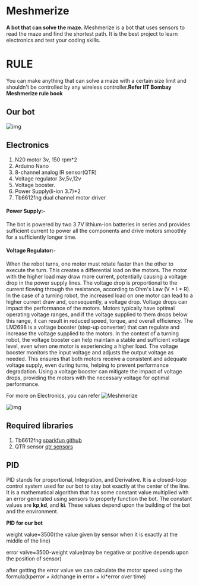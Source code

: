 # Meshmerize
**A bot that can solve the maze.**
Meshmerize is a bot that uses sensors to read the maze and find the shortest path. It is the best project to learn electronics and test your coding skills.


# RULE

You can make anything that can solve a maze with a certain size limit and shouldn't be controlled by any wireless controller.**Refer IIT Bombay Meshmerize rule book**

## Our bot

![img](https://github.com/sito-g/Meshmerize/blob/main/images/DSC00249.JPG)

## Electronics

1. N20 motor 3v, 150 rpm*2
2. Arduino Nano
3. 8-channel analog IR sensor(QTR)
4. Voltage regulator 3v,5v,12v
5. Voltage booster.
6. Power Supply(li-ion 3.7)*2
7. Tb6612fng dual channel motor driver



#### Power Supply:-
The bot is powered by two 3.7V lithium-ion batteries in series and provides sufficient current to power all the components and drive motors smoothly for a sufficiently longer time. 

#### Voltage Regulator:-
When the robot turns, one motor must rotate faster than the other to execute the turn. This creates a differential load on the motors. The motor with the higher load may draw more current, potentially causing a voltage drop in the power supply lines. The voltage drop is proportional to the current flowing through the resistance, according to Ohm's Law (V = I * R). In the case of a turning robot, the increased load on one motor can lead to a higher current draw and, consequently, a voltage drop. Voltage drops can impact the performance of the motors. Motors typically have optimal operating voltage ranges, and if the voltage supplied to them drops below this range, it can result in reduced speed, torque, and overall efficiency. The LM2698 is a voltage booster (step-up converter) that can regulate and increase the voltage supplied to the motors. In the context of a turning robot, the voltage booster can help maintain a stable and sufficient voltage level, even when one motor is experiencing a higher load. The voltage booster monitors the input voltage and adjusts the output voltage as needed. This ensures that both motors receive a consistent and adequate voltage supply, even during turns, helping to prevent performance degradation. Using a voltage booster can mitigate the impact of voltage drops, providing the motors with the necessary voltage for optimal performance. 

For more on Electronics, you can refer ![Meshmerize](https://medium.com/@creatorallx/electronics-of-line-maze-solving-bot-meshmerize-14ccb870455a)
  
   


![img](https://github.com/sito-g/Meshmerize/blob/main/images/DSC00250.JPG)

## Required libraries
1. Tb6612fng  [sparkfun github](https://github.com/sparkfun/SparkFun_TB6612FNG_Arduino_Library)
2. QTR sensor [qtr sensors](https://www.arduinolibraries.info/libraries/qtr-sensors)



## PID
PID stands for proportional, Integration, and Derivative. It is a closed-loop control system used for our bot to stay bot exactly at the center of the line. It is a mathematical algorithm that has some constant value multiplied with an error generated using sensors to properly function the bot. The constant values are **kp**,**kd**, and **ki**. These values depend upon the building of the bot and the environment.

**PID for our bot**

weight value=3500(the value given by sensor when it is exactly at the middle of the line)

error valve=3500-weight value(may be negative or positive depends upon the position of sensor)

after getting the error value we can calculate the motor speed using the formula(kp*error + kd*change in error + ki*error over time)














